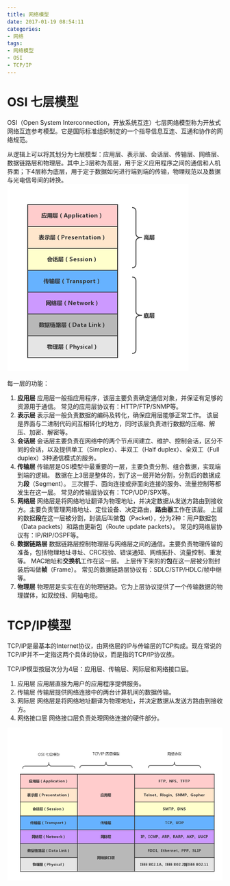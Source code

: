 ```yaml
---
title: 网络模型
date: 2017-01-19 08:54:11
categories:
- 网络
tags:
- 网络模型
- OSI
- TCP/IP
---
```


# OSI 七层模型
OSI（Open System Interconnection，开放系统互连）七层网络模型称为开放式网络互连参考模型。它是国际标准组织制定的一个指导信息互连、互通和协作的网络规范。

从逻辑上可以将其划分为七层模型：应用层、表示层、会话层、传输层、网络层、数据链路层和物理层。其中上3层称为高层，用于定义应用程序之间的通信和人机界面；下4层称为底层，用于定于数据如何进行端到端的传输，物理规范以及数据与光电信号间的转换。
![](/images/network/osi-7-layer.png)

每一层的功能：
1. **应用层**
	应用层一般指应用程序，该层主要负责确定通信对象，并保证有足够的资源用于通信。
    常见的应用层协议有：HTTP/FTP/SNMP等。
2. **表示层**
	表示层一般负责数据的编码及转化，确保应用层能够正常工作。
    该层是界面与二进制代码间互相转化的地方，同时该层负责进行数据的压缩、解压、加密、解密等。
3. **会话层**
	会话层主要负责在网络中的两个节点间建立、维护、控制会话，区分不同的会话，以及提供单工（Simplex）、半双工（Half duplex）、全双工（Full duplex）3种通信模式的服务。
4. **传输层**
	传输层是OSI模型中最重要的一层，主要负责分割、组合数据，实现端到端的逻辑。
    数据在上3层是整体的，到了这一层开始分割，分割后的数据成为**段**（Segment）。
    三次握手、面向连接或非面向连接的服务、流量控制等都发生在这一层。
    常见的传输层协议有：TCP/UDP/SPX等。
5. **网络层**
	网络层是将网络地址翻译为物理地址，并决定数据从发送方路由到接收方。主要负责管理网络地址、定位设备、决定路由，**路由器**工作在该层。
    上层的数据**段**在这一层被分割，封装后叫做**包**（Packet），分为2种：用户数据包（Data packets）和路由更新包（Route update packets）。
    常见的网络层协议有：IP/RIP/OSPF等。
6. **数据链路层**
	数据链路层控制物理层与网络层之间的通信。主要负责物理传输的准备，包括物理地址寻址、CRC校验、错误通知、网络拓扑、流量控制、重发等。
    MAC地址和**交换机**工作在这一层。
    上层传下来的的**包**在这一层被分割封装后叫做**帧**（Frame）。
    常见的数据链路层协议有：SDLC/STP/HDLC/帧中继等。
7. **物理层**
	物理层是实实在在的物理链路。它为上层协议提供了一个传输数据的物理媒体，如双绞线、同轴电缆。


# TCP/IP模型
TCP/IP是最基本的Internet协议，由网络层的IP与传输层的TCP构成。现在常说的TCP/IP并不一定指这两个具体的协议，而是指的TCP/IP协议族。

TCP/IP模型按层次分为4层：应用层、传输层、网际层和网络接口层。
1. 应用层
	应用层直接为用户的应用程序提供服务。
2. 传输层
	传输层提供网络连接中的两台计算机间的数据传输。
3. 网际层
	网络层是将网络地址翻译为物理地址，并决定数据从发送方路由到接收方。
4. 网络接口层
	网络接口层负责处理网络连接的硬件部分。

![](/images/network/tcp-ip-4-layer.png)

